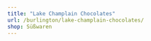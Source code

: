```yaml
---
title: "Lake Champlain Chocolates"
url: /burlington/lake-champlain-chocolates/
shop: Süßwaren
---
```

